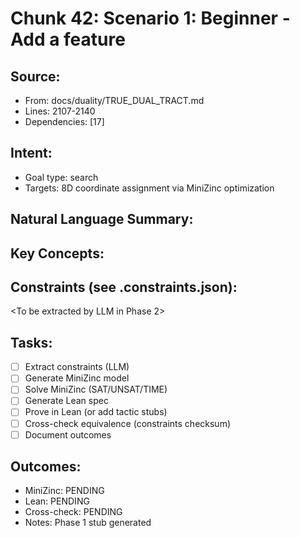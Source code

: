 # Chunk 42: Scenario 1: Beginner - Add a feature

## Source:
- From: docs/duality/TRUE_DUAL_TRACT.md
- Lines: 2107-2140
- Dependencies: [17]

## Intent:
- Goal type: search
- Targets: 8D coordinate assignment via MiniZinc optimization

## Natural Language Summary:
<To be filled during extraction phase>

## Key Concepts:
<To be identified from source during extraction>

## Constraints (see .constraints.json):
<To be extracted by LLM in Phase 2>

## Tasks:
- [ ] Extract constraints (LLM)
- [ ] Generate MiniZinc model
- [ ] Solve MiniZinc (SAT/UNSAT/TIME)
- [ ] Generate Lean spec
- [ ] Prove in Lean (or add tactic stubs)
- [ ] Cross-check equivalence (constraints checksum)
- [ ] Document outcomes

## Outcomes:
- MiniZinc: PENDING
- Lean: PENDING
- Cross-check: PENDING
- Notes: Phase 1 stub generated
